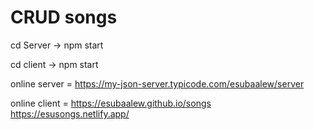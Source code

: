 
# CRUD songs
 
cd Server -> npm start

cd client  -> npm start



online server = https://my-json-server.typicode.com/esubaalew/server

online client = https://esubaalew.github.io/songs
https://esusongs.netlify.app/

